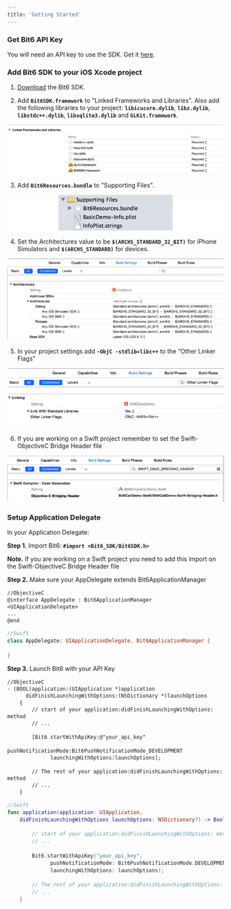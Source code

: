 ```yaml
---
title: 'Getting Started'
---
```


### Get Bit6 API Key
You will need an API key to use the SDK. Get it [here](http://bit6.com/contact/).

### Add Bit6 SDK to your iOS Xcode project

1. [Download](https://github.com/bit6/bit6-ios-sdk/) the Bit6 SDK.

2. Add <b>`Bit6SDK.framework`</b> to "Linked Frameworks and Libraries". Also add the following libraries to your project: <b>`libicucore.dylib`</b>, <b>`libz.dylib`</b>, <b>`libstdc++.dylib`</b>, <b>`libsqlite3.dylib`</b> and <b>`GLKit.framework`</b>.
<img style="max-width:100%" src="images/frameworks.png"/>

3. Add <b>`Bit6Resources.bundle`</b> to "Supporting Files".
<img style="max-width:100%" src="images/resources.png"/>

4. Set the Architectures value to be <b>`$(ARCHS_STANDARD_32_BIT)`</b> for iPhone Simulators and <b>`$(ARCHS_STANDARD)`</b> for devices.
<img style="max-width:100%" src="images/architectures.png"/>

5. In your project settings add <b>`-ObjC -stdlib=libc++`</b> to the “Other Linker Flags”
<img style="max-width:100%" src="images/other_linker_flags.png"/>

6. If you are working on a Swift project remember to set the Swift-ObjectiveC Bridge Header file
<img style="max-width:100%" src="images/swift_bridge.png"/>

### Setup Application Delegate
In your Application Delegate:

__Step 1.__ Import Bit6: <b>`#import <Bit6_SDK/Bit6SDK.h>`</b>

__Note.__ If you are working on a Swift project you need to add this import on the Swift-ObjectiveC Bridge Header file

__Step 2.__ Make sure your AppDelegate extends Bit6ApplicationManager

```objc
//ObjectiveC
@interface AppDelegate : Bit6ApplicationManager <UIApplicationDelegate>
...
@end
```

```swift
//Swift
class AppDelegate: UIApplicationDelegate, Bit6ApplicationManager {
    
}
```
 
__Step 3.__ Launch Bit6 with your API Key

```objc
//ObjectiveC
- (BOOL)application:(UIApplication *)application 
      didFinishLaunchingWithOptions:(NSDictionary *)launchOptions
    {
        // start of your application:didFinishLaunchingWithOptions: method
        // ...
        
        [Bit6 startWithApiKey:@"your_api_key" 
              pushNotificationMode:Bit6PushNotificationMode_DEVELOPMENT 
              launchingWithOptions:launchOptions];
    
        // The rest of your application:didFinishLaunchingWithOptions: method
        // ...
    }
```

```swift
//Swift
func application(application: UIApplication, 
	didFinishLaunchingWithOptions launchOptions: NSDictionary?) -> Bool {
        
        // start of your application:didFinishLaunchingWithOptions: method
        // ...
        
        Bit6.startWithApiKey("your_api_key", 
              pushNotificationMode: Bit6PushNotificationMode.DEVELOPMENT,
              launchingWithOptions: launchOptions);
        
        // The rest of your application:didFinishLaunchingWithOptions: method
        // ...
    }
```